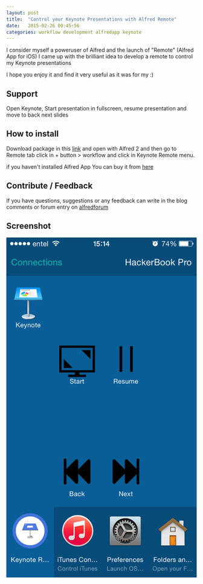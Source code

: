 ```yaml
---
layout: post
title:  "Control your Keynote Presentations with Alfred Remote"
date:   2015-02-26 00:45:56
categories: workflow development alfredapp keynote
---
```



I consider myself a poweruser of Alfred and the launch of "Remote" (Alfred App for iOS) I came up with the brilliant idea to develop a remote to control my Keynote presentations

I hope you enjoy it and find it very useful as it was for my :)



## Support 
Open Keynote, Start presentation in fullscreen, resume presentation and move to back next slides

## How to install
Download package in this [link](http://bit.ly/keynote-alfred-remote)
and open with Alfred 2 and then go to Remote tab click in + button > workflow and click in Keynote Remote menu.

if you haven't installed Alfred App You can buy it from [here](http://www.alfredapp.com)

## Contribute / Feedback
If you have questions, suggestions or any feedback can write in the blog comments or forum entry on [alfredforum](http://www.alfredforum.com/topic/5540-keynote-remote/)

## Screenshot
![keynote remote](https://raw.githubusercontent.com/gabamnml/Keynote-remote/master/preview.png "Keynote Remote")